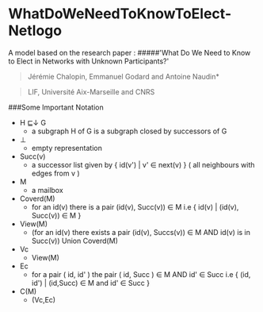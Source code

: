 WhatDoWeNeedToKnowToElect-Netlogo
=================================

A model based on the research paper : 
#####'What Do We Need to Know to Elect in Networks with Unknown Participants?' 
>Jérémie Chalopin, Emmanuel Godard and Antoine Naudin*

>LIF, Université Aix-Marseille and CNRS

###Some Important Notation
  * H ⊑↓ G 
      - a subgraph H of G is a subgraph closed by successors of G
  * ⊥
      - empty representation
  * Succ(v)
      - a successor list given by { id(v') | v' ∈ next(v) } ( all neighbours with edges from v )
  * M
      - a mailbox
  * Coverd(M)
      - for an id(v) there is a pair (id(v), Succ(v)) ∈ M i.e { id(v) | (id(v), Succ(v)) ∈ M }
  * View(M)
      - (for an id(v) there exists a pair (id(v), Succs(v)) ∈ M AND id(v) is in Succ(v)) Union Coverd(M)
  * Vc
      - View(M)
  * Ec
      - for a pair ( id, id' ) the pair ( id, Succ ) ∈ M AND id' ∈ Succ i.e { (id, id') | (id,Succ) ∈ M and id' ∈ Succ }
  * C(M)
      - (Vc,Ec)
